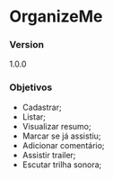 # OrganizeMe

### Version
1.0.0

### Objetivos

* Cadastrar;
* Listar;
* Visualizar resumo;
* Marcar se já assistiu;
* Adicionar comentário;
* Assistir trailer;
* Escutar trilha sonora;
